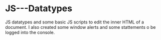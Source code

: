 # JS---Datatypes

JS datatypes and some basic JS scripts to edit the inner HTML of a document.
I also created some window alerts and some stattements o be logged into the console.
